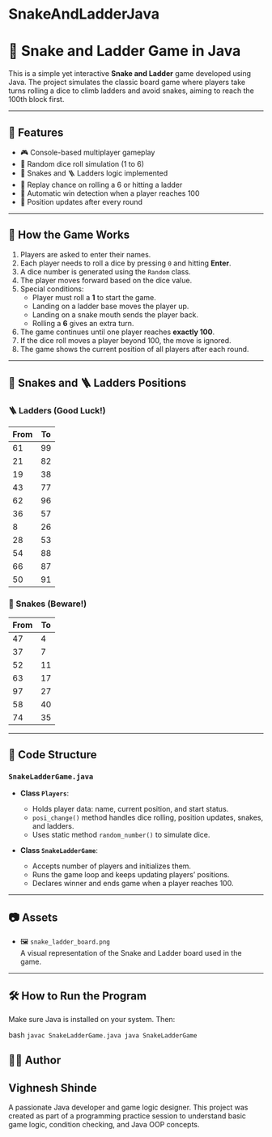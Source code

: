 # SnakeAndLadderJava
# 🎲 Snake and Ladder Game in Java

This is a simple yet interactive **Snake and Ladder** game developed using Java. The project simulates the classic board game where players take turns rolling a dice to climb ladders and avoid snakes, aiming to reach the 100th block first.

---

## 📌 Features

- 🎮 Console-based multiplayer gameplay
- 🎲 Random dice roll simulation (1 to 6)
- 🐍 Snakes and 🪜 Ladders logic implemented
- 🔁 Replay chance on rolling a 6 or hitting a ladder
- 🏁 Automatic win detection when a player reaches 100
- 📍 Position updates after every round

---

## 🧠 How the Game Works

1. Players are asked to enter their names.
2. Each player needs to roll a dice by pressing `0` and hitting **Enter**.
3. A dice number is generated using the `Random` class.
4. The player moves forward based on the dice value.
5. Special conditions:
   - Player must roll a **1** to start the game.
   - Landing on a ladder base moves the player up.
   - Landing on a snake mouth sends the player back.
   - Rolling a **6** gives an extra turn.
6. The game continues until one player reaches **exactly 100**.
7. If the dice roll moves a player beyond 100, the move is ignored.
8. The game shows the current position of all players after each round.

---

## 🐍 Snakes and 🪜 Ladders Positions

### 🪜 Ladders (Good Luck!)
| From | To  |
|------|-----|
| 61   | 99  |
| 21   | 82  |
| 19   | 38  |
| 43   | 77  |
| 62   | 96  |
| 36   | 57  |
| 8    | 26  |
| 28   | 53  |
| 54   | 88  |
| 66   | 87  |
| 50   | 91  |

### 🐍 Snakes (Beware!)
| From | To  |
|------|-----|
| 47   | 4   |
| 37   | 7   |
| 52   | 11  |
| 63   | 17  |
| 97   | 27  |
| 58   | 40  |
| 74   | 35  |

---

## 🧾 Code Structure

### `SnakeLadderGame.java`

- **Class `Players`**:
  - Holds player data: name, current position, and start status.
  - `posi_change()` method handles dice rolling, position updates, snakes, and ladders.
  - Uses static method `random_number()` to simulate dice.

- **Class `SnakeLadderGame`**:
  - Accepts number of players and initializes them.
  - Runs the game loop and keeps updating players’ positions.
  - Declares winner and ends game when a player reaches 100.

---

## 📷 Assets

- 🖼️ `snake_ladder_board.png`  
  A visual representation of the Snake and Ladder board used in the game.

---

## 🛠️ How to Run the Program

Make sure Java is installed on your system. Then:

bash
`javac SnakeLadderGame.java
 java SnakeLadderGame`
## 👨‍💻 Author
## Vighnesh Shinde
A passionate Java developer and game logic designer.
This project was created as part of a programming practice session to understand basic game logic, condition checking, and Java OOP concepts.
